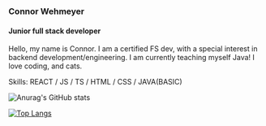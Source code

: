 ### Connor Wehmeyer
#### Junior full stack developer


Hello, my name is Connor. I am a certified FS dev, with a special interest in backend development/engineering. I am currently teaching myself Java!
I love coding, and cats.

Skills: REACT / JS / TS / HTML / CSS / JAVA(BASIC)

![Anurag's GitHub stats](https://github-readme-stats.vercel.app/api?username=ConnorDW-SA&show_icons=true&theme=radical)

[![Top Langs](https://github-readme-stats.vercel.app/api/top-langs/?username=anuraghazra&layout=compact&theme=radical)](https://github.com/ConnorDW-SA/github-readme-stats)





